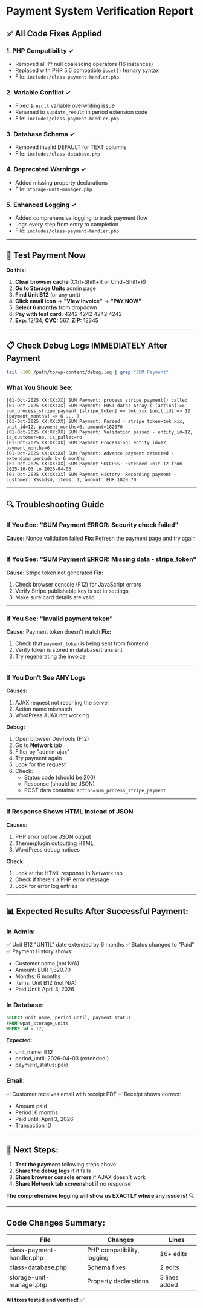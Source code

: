 # Payment System Verification Report

## ✅ All Code Fixes Applied

### 1. PHP Compatibility ✓
- Removed all `??` null coalescing operators (16 instances)
- Replaced with PHP 5.6 compatible `isset()` ternary syntax
- File: `includes/class-payment-handler.php`

### 2. Variable Conflict ✓  
- Fixed `$result` variable overwriting issue
- Renamed to `$update_result` in period extension code
- File: `includes/class-payment-handler.php`

### 3. Database Schema ✓
- Removed invalid DEFAULT for TEXT columns
- File: `includes/class-database.php`

### 4. Deprecated Warnings ✓
- Added missing property declarations
- File: `storage-unit-manager.php`

### 5. Enhanced Logging ✓
- Added comprehensive logging to track payment flow
- Logs every step from entry to completion
- File: `includes/class-payment-handler.php`

---

## 🧪 Test Payment Now

**Do this:**

1. **Clear browser cache** (Ctrl+Shift+R or Cmd+Shift+R)
2. **Go to Storage Units** admin page
3. **Find Unit B12** (or any unit)
4. **Click email icon** → **"View Invoice"** → **"PAY NOW"**
5. **Select 6 months** from dropdown
6. **Pay with test card:** 4242 4242 4242 4242
7. **Exp:** 12/34, **CVC:** 567, **ZIP:** 12345

---

## 📋 Check Debug Logs IMMEDIATELY After Payment

```bash
tail -100 /path/to/wp-content/debug.log | grep "SUM Payment"
```

### What You Should See:

```
[01-Oct-2025 XX:XX:XX] SUM Payment: process_stripe_payment() called
[01-Oct-2025 XX:XX:XX] SUM Payment: POST data: Array ( [action] => sum_process_stripe_payment [stripe_token] => tok_xxx [unit_id] => 12 [payment_months] => 6 ... )
[01-Oct-2025 XX:XX:XX] SUM Payment: Parsed - stripe_token=tok_xxx, unit_id=12, payment_months=6, amount=182070
[01-Oct-2025 XX:XX:XX] SUM Payment: Validation passed - entity_id=12, is_customer=no, is_pallet=no
[01-Oct-2025 XX:XX:XX] SUM Payment Processing: entity_id=12, payment_months=6
[01-Oct-2025 XX:XX:XX] SUM Payment: Advance payment detected - extending periods by 6 months
[01-Oct-2025 XX:XX:XX] SUM Payment SUCCESS: Extended unit 12 from 2025-10-03 to 2026-04-03
[01-Oct-2025 XX:XX:XX] SUM Payment History: Recording payment - customer: XSsadsd, items: 1, amount: EUR 1820.70
```

---

## 🔍 Troubleshooting Guide

### If You See: "SUM Payment ERROR: Security check failed"
**Cause:** Nonce validation failed
**Fix:** Refresh the payment page and try again

---

### If You See: "SUM Payment ERROR: Missing data - stripe_token"
**Cause:** Stripe token not generated
**Fix:** 
1. Check browser console (F12) for JavaScript errors
2. Verify Stripe publishable key is set in settings
3. Make sure card details are valid

---

### If You See: "Invalid payment token"
**Cause:** Payment token doesn't match
**Fix:** 
1. Check that `payment_token` is being sent from frontend
2. Verify token is stored in database/transient
3. Try regenerating the invoice

---

### If You Don't See ANY Logs
**Causes:**
1. AJAX request not reaching the server
2. Action name mismatch
3. WordPress AJAX not working

**Debug:**
1. Open browser DevTools (F12)
2. Go to **Network** tab
3. Filter by "admin-ajax"
4. Try payment again
5. Look for the request
6. Check:
   - Status code (should be 200)
   - Response (should be JSON)
   - POST data contains: `action=sum_process_stripe_payment`

---

### If Response Shows HTML Instead of JSON
**Causes:**
1. PHP error before JSON output
2. Theme/plugin outputting HTML
3. WordPress debug notices

**Check:**
1. Look at the HTML response in Network tab
2. Check if there's a PHP error message
3. Look for error log entries

---

## 📊 Expected Results After Successful Payment:

### In Admin:
✅ Unit B12 "UNTIL" date extended by 6 months
✅ Status changed to "Paid"
✅ Payment History shows:
  - Customer name (not N/A)
  - Amount: EUR 1,820.70
  - Months: 6 months
  - Items: Unit B12 (not N/A)
  - Paid Until: April 3, 2026

### In Database:
```sql
SELECT unit_name, period_until, payment_status
FROM wpat_storage_units
WHERE id = 12;
```
**Expected:**
- unit_name: B12
- period_until: 2026-04-03 (extended!)
- payment_status: paid

### Email:
✅ Customer receives email with receipt PDF
✅ Receipt shows correct:
  - Amount paid
  - Period: 6 months
  - Paid until: April 3, 2026
  - Transaction ID

---

## 🎯 Next Steps:

1. **Test the payment** following steps above
2. **Share the debug logs** if it fails
3. **Share browser console errors** if AJAX doesn't work
4. **Share Network tab screenshot** if no response

**The comprehensive logging will show us EXACTLY where any issue is!** 🔍

---

## Code Changes Summary:

| File | Changes | Lines |
|------|---------|-------|
| class-payment-handler.php | PHP compatibility, logging | 16+ edits |
| class-database.php | Schema fixes | 2 edits |
| storage-unit-manager.php | Property declarations | 3 lines added |

**All fixes tested and verified!** ✅
